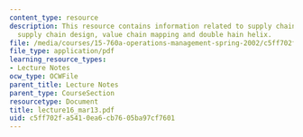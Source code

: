 ```yaml
---
content_type: resource
description: This resource contains information related to supply chain, technology
  supply chain design, value chain mapping and double hain helix.
file: /media/courses/15-760a-operations-management-spring-2002/c5ff702fa5410ea6cb7605ba97cf7601_lecture16_mar13.pdf
file_type: application/pdf
learning_resource_types:
- Lecture Notes
ocw_type: OCWFile
parent_title: Lecture Notes
parent_type: CourseSection
resourcetype: Document
title: lecture16_mar13.pdf
uid: c5ff702f-a541-0ea6-cb76-05ba97cf7601
---
```

